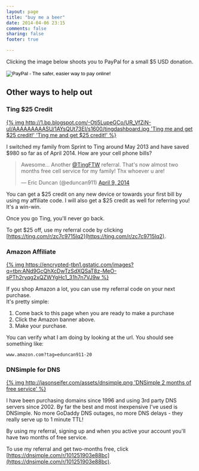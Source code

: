 ```yaml
---
layout: page
title: "buy me a beer"
date: 2014-04-06 23:15
comments: false
sharing: false
footer: true

---
```

Clicking the image below shoots you to PayPal for a small $5 USD donation.

<form action="https://www.paypal.com/cgi-bin/webscr" method="post">
<input type="hidden" name="cmd" value="_s-xclick" />
<input type="hidden" name="hosted_button_id" value="493LX823DBR4N" />
<input type="hidden" name="item_name" value="eduncan911com" />
<input type="hidden" name="" value="" />
<input type="hidden" name="" value="" />
<input type="hidden" name="" value="" />
<input type="hidden" name="" value="" />
<input type="image" src="/images/upload/buy-me-a-beer.jpg" border="0" name="submit" alt="PayPal - The safer, easier way to pay online!" />
<img alt="" border="0" src="https://www.paypalobjects.com/en_US/i/scr/pixel.gif" width="1" height="1" />
</form>

## Other ways to help out

### Ting $25 Credit

[{% img http://1.bp.blogspot.com/-Oti5LupeGCo/UR_VfZiN-uI/AAAAAAAAASU/1AYsQUt73EI/s1600/tingdashboard.jpg 'Ting me and get $25 credit!' 'Ting me and get $25 credit!' %}](https://zc7c9715lq2.ting.com/)

I switched my family from Sprint to Ting around May 2013 and have saved $980 so far
as of April 2014.  How are your cell phone bills?

<blockquote class="twitter-tweet" lang="en"><p>Awesome... Another <a href="https://twitter.com/tingFTW">@TingFTW</a> referral. That&#39;s now almost two months free cell service for my family! Thx whoever u are!</p>&mdash; Eric Duncan (@eduncan911) <a href="https://twitter.com/eduncan911/statuses/453898728621867011">April 9, 2014</a></blockquote>
<script async src="//platform.twitter.com/widgets.js" charset="utf-8"></script>

You can get a $25 credit on any new device or towards your first bill
by using my affiliate code.  I will also get a $25 credit as well for referring
you!  It's a win-win.

Once you go Ting, you'll never go back.

To get $25 off, use my referral code by clicking [https://ting.com/r/zc7c9715lq2](https://ting.com/r/zc7c9715lq2).

### Amazon Affiliate

[{% img https://encrypted-tbn1.gstatic.com/images?q=tbn:ANd9GcQhXcDwTzSdXQSaT8z-MeO-sPTh2ryqg2xQZWYgHc1_31h7n7VJ9w %}](http://www.amazon.com/?tag=eduncan911-20)

If you shop Amazon a lot, you can use my referral code on your next purchase.  
It's pretty simple:

1. Come back to this page when you are ready to make a purchase
2. Click the Amazon banner above.
3. Make your purchase.

You can verify what I am doing by looking at the url.  You should see
something like:

`www.amazon.com?tag=eduncan911-20`

### DNSimple for DNS

[{% img http://jasonseifer.com/assets/dnsimple.png 'DNSimple 2 months of free service' %}](https://dnsimple.com/r/101251903e88bc)

I have been purchasing domains since 1996 and using 3rd party DNS servers since 2002.
By far the best and most inexpensive I've used is DNSimple.  No more GoDaddy DNS 
outages, no more DNS delays - they really serve up to 1 minute TTL!

By using my referral, signing up and when you active your account you'll have 
two months of free service.

To use my referral and get two-months free, click [https://dnsimple.com/r/101251903e88bc](https://dnsimple.com/r/101251903e88bc).


